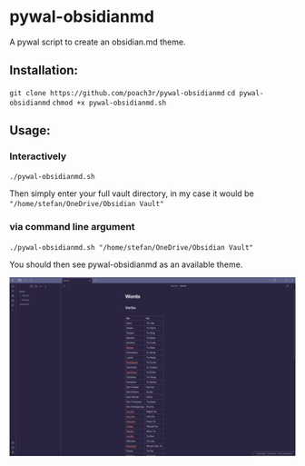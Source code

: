 # pywal-obsidianmd
A pywal script to create an obsidian.md theme.

## Installation:

`git clone https://github.com/poach3r/pywal-obsidianmd`
`cd pywal-obsidianmd`
`chmod +x pywal-obsidianmd.sh`

## Usage:

### Interactively

`./pywal-obsidianmd.sh`

Then simply enter your full vault directory, in my case it would be `"/home/stefan/OneDrive/Obsidian Vault"`

### via command line argument
`./pywal-obsidianmd.sh "/home/stefan/OneDrive/Obsidian Vault"`




You should then see pywal-obsidianmd as an available theme.

![theme](/20230328_08h27m48s_grim.png)
